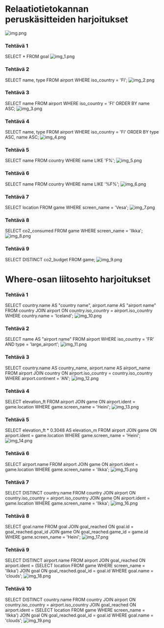 # Relaatiotietokannan peruskäsitteiden harjoitukset
![img.png](img.png)

### Tehtävä 1
SELECT * FROM goal
![img_1.png](img_1.png)

### Tehtävä 2
SELECT name, type FROM airport WHERE iso_country = 'FI';
![img_2.png](img_2.png)

### Tehtävä 3
SELECT name FROM airport WHERE iso_country = 'FI' ORDER BY name ASC;
![img_3.png](img_3.png)

### Tehtävä 4
SELECT name, type FROM airport WHERE iso_country = 'FI' ORDER BY type ASC, name ASC;
![img_4.png](img_4.png)

### Tehtävä 5
SELECT name FROM country WHERE name LIKE 'F%';
![img_5.png](img_5.png)

### Tehtävä 6
SELECT name FROM country WHERE name LIKE '%F%';
![img_6.png](img_6.png)

### Tehtävä 7
SELECT location FROM game WHERE screen_name = 'Vesa';
![img_7.png](img_7.png)

### Tehtävä 8
SELECT co2_consumed FROM game WHERE screen_name = 'Ilkka';
![img_8.png](img_8.png)

### Tehtävä 9
SELECT DISTINCT co2_budget FROM game;
![img_9.png](img_9.png)


# Where-osan liitosehto harjoitukset

### Tehtävä 1
SELECT country.name AS "country name", airport.name AS "airport name" FROM country JOIN airport ON country.iso_country = airport.iso_country WHERE country.name = 'Iceland';
![img_10.png](img_10.png)

### Tehtävä 2
SELECT name AS "airport name" FROM airport WHERE iso_country = 'FR' AND type = 'large_airport';
![img_11.png](img_11.png)

### Tehtävä 3
SELECT country.name AS country_name, airport.name AS airport_name FROM airport JOIN country ON airport.iso_country = country.iso_country WHERE airport.continent = 'AN';
![img_12.png](img_12.png)

### Tehtävä 4
SELECT elevation_ft FROM airport JOIN game ON airport.ident = game.location WHERE game.screen_name = 'Heini';
![img_13.png](img_13.png)

### Tehtävä 5
SELECT elevation_ft * 0.3048 AS elevation_m FROM airport JOIN game ON airport.ident = game.location WHERE game.screen_name = 'Heini';
![img_14.png](img_14.png)

### Tehtävä 6
SELECT airport.name FROM airport JOIN game ON airport.ident = game.location WHERE game.screen_name = 'Ilkka';
![img_15.png](img_15.png)

### Tehtävä 7
SELECT DISTINCT country.name FROM country JOIN airport ON country.iso_country = airport.iso_country JOIN game ON airport.ident = game.location WHERE game.screen_name = 'Ilkka';
![img_16.png](img_16.png)

### Tehtävä 8
SELECT goal.name FROM goal JOIN goal_reached ON goal.id = goal_reached.goal_id JOIN game ON goal_reached.game_id = game.id WHERE game.screen_name = 'Heini';
![img_17.png](img_17.png)

### Tehtävä 9
SELECT DISTINCT airport.name FROM airport JOIN goal_reached ON airport.ident = (SELECT location FROM game WHERE screen_name = 'Ilkka') JOIN goal ON goal_reached.goal_id = goal.id WHERE goal.name = 'clouds';
![img_18.png](img_18.png)

### Tehtävä 10
SELECT DISTINCT country.name FROM country JOIN airport ON country.iso_country = airport.iso_country JOIN goal_reached ON airport.ident = (SELECT location FROM game WHERE screen_name = 'Ilkka') JOIN goal ON goal_reached.goal_id = goal.id WHERE goal.name = 'clouds';
![img_19.png](img_19.png)